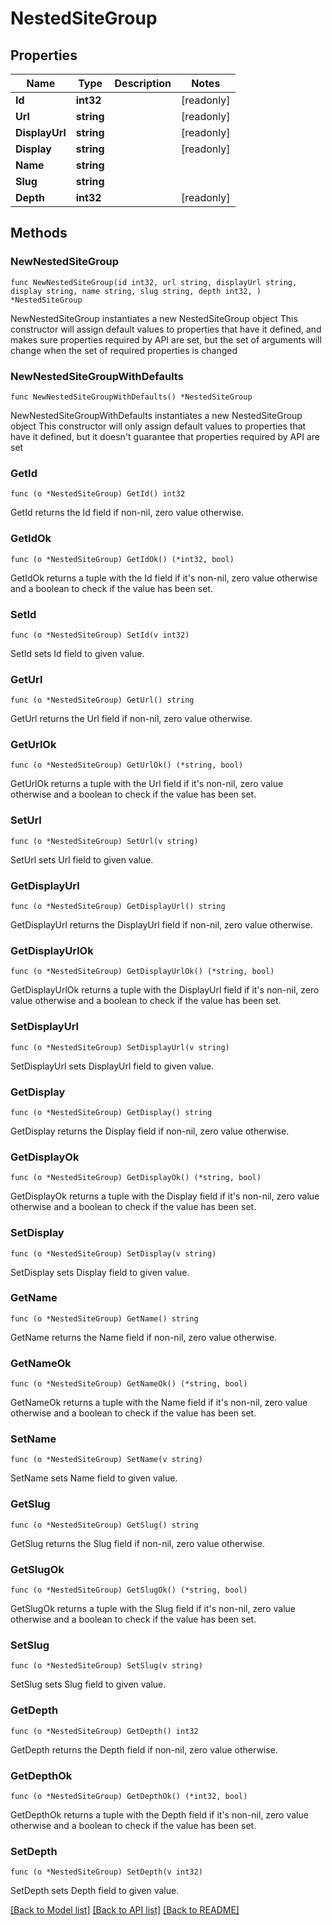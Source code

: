 # NestedSiteGroup

## Properties

Name | Type | Description | Notes
------------ | ------------- | ------------- | -------------
**Id** | **int32** |  | [readonly] 
**Url** | **string** |  | [readonly] 
**DisplayUrl** | **string** |  | [readonly] 
**Display** | **string** |  | [readonly] 
**Name** | **string** |  | 
**Slug** | **string** |  | 
**Depth** | **int32** |  | [readonly] 

## Methods

### NewNestedSiteGroup

`func NewNestedSiteGroup(id int32, url string, displayUrl string, display string, name string, slug string, depth int32, ) *NestedSiteGroup`

NewNestedSiteGroup instantiates a new NestedSiteGroup object
This constructor will assign default values to properties that have it defined,
and makes sure properties required by API are set, but the set of arguments
will change when the set of required properties is changed

### NewNestedSiteGroupWithDefaults

`func NewNestedSiteGroupWithDefaults() *NestedSiteGroup`

NewNestedSiteGroupWithDefaults instantiates a new NestedSiteGroup object
This constructor will only assign default values to properties that have it defined,
but it doesn't guarantee that properties required by API are set

### GetId

`func (o *NestedSiteGroup) GetId() int32`

GetId returns the Id field if non-nil, zero value otherwise.

### GetIdOk

`func (o *NestedSiteGroup) GetIdOk() (*int32, bool)`

GetIdOk returns a tuple with the Id field if it's non-nil, zero value otherwise
and a boolean to check if the value has been set.

### SetId

`func (o *NestedSiteGroup) SetId(v int32)`

SetId sets Id field to given value.


### GetUrl

`func (o *NestedSiteGroup) GetUrl() string`

GetUrl returns the Url field if non-nil, zero value otherwise.

### GetUrlOk

`func (o *NestedSiteGroup) GetUrlOk() (*string, bool)`

GetUrlOk returns a tuple with the Url field if it's non-nil, zero value otherwise
and a boolean to check if the value has been set.

### SetUrl

`func (o *NestedSiteGroup) SetUrl(v string)`

SetUrl sets Url field to given value.


### GetDisplayUrl

`func (o *NestedSiteGroup) GetDisplayUrl() string`

GetDisplayUrl returns the DisplayUrl field if non-nil, zero value otherwise.

### GetDisplayUrlOk

`func (o *NestedSiteGroup) GetDisplayUrlOk() (*string, bool)`

GetDisplayUrlOk returns a tuple with the DisplayUrl field if it's non-nil, zero value otherwise
and a boolean to check if the value has been set.

### SetDisplayUrl

`func (o *NestedSiteGroup) SetDisplayUrl(v string)`

SetDisplayUrl sets DisplayUrl field to given value.


### GetDisplay

`func (o *NestedSiteGroup) GetDisplay() string`

GetDisplay returns the Display field if non-nil, zero value otherwise.

### GetDisplayOk

`func (o *NestedSiteGroup) GetDisplayOk() (*string, bool)`

GetDisplayOk returns a tuple with the Display field if it's non-nil, zero value otherwise
and a boolean to check if the value has been set.

### SetDisplay

`func (o *NestedSiteGroup) SetDisplay(v string)`

SetDisplay sets Display field to given value.


### GetName

`func (o *NestedSiteGroup) GetName() string`

GetName returns the Name field if non-nil, zero value otherwise.

### GetNameOk

`func (o *NestedSiteGroup) GetNameOk() (*string, bool)`

GetNameOk returns a tuple with the Name field if it's non-nil, zero value otherwise
and a boolean to check if the value has been set.

### SetName

`func (o *NestedSiteGroup) SetName(v string)`

SetName sets Name field to given value.


### GetSlug

`func (o *NestedSiteGroup) GetSlug() string`

GetSlug returns the Slug field if non-nil, zero value otherwise.

### GetSlugOk

`func (o *NestedSiteGroup) GetSlugOk() (*string, bool)`

GetSlugOk returns a tuple with the Slug field if it's non-nil, zero value otherwise
and a boolean to check if the value has been set.

### SetSlug

`func (o *NestedSiteGroup) SetSlug(v string)`

SetSlug sets Slug field to given value.


### GetDepth

`func (o *NestedSiteGroup) GetDepth() int32`

GetDepth returns the Depth field if non-nil, zero value otherwise.

### GetDepthOk

`func (o *NestedSiteGroup) GetDepthOk() (*int32, bool)`

GetDepthOk returns a tuple with the Depth field if it's non-nil, zero value otherwise
and a boolean to check if the value has been set.

### SetDepth

`func (o *NestedSiteGroup) SetDepth(v int32)`

SetDepth sets Depth field to given value.



[[Back to Model list]](../README.md#documentation-for-models) [[Back to API list]](../README.md#documentation-for-api-endpoints) [[Back to README]](../README.md)


